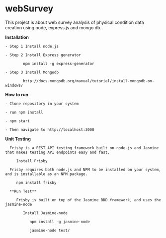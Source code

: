 # webSurvey
   This project is about web survey analysis of physical condition data creation using node, express.js and mongo db.
  
   **Installation**
  
    - Step 1 Install node.js
    
    - Step 2 Install Express generator
      
            npm install -g express-generator
         
    - Step 3 Install Mongodb
     
            http://docs.mongodb.org/manual/tutorial/install-mongodb-on-windows/
        
   **How to run**      
    
    - Clone repository in your system
    
    - run npm install
    
    - npm start
  
    - Then navigate to http://localhost:3000
    
  
   **Unit Testing**
  
      Frisby is a REST API testing framework built on node.js and Jasmine that makes testing API endpoints easy and fast.
   
         Install Frisby
   
      Frisby requires both node.js and NPM to be installed on your system, and is installable as an NPM package. 
      
         npm install frisby
    
      **Run Test**
    
         Frisby is built on top of the Jasmine BDD framework, and uses the jasmine-node
      
            Install Jasmine-node
      
               npm install -g jasmine-node
      
               jasmine-node test/
      
 
     

  
    




